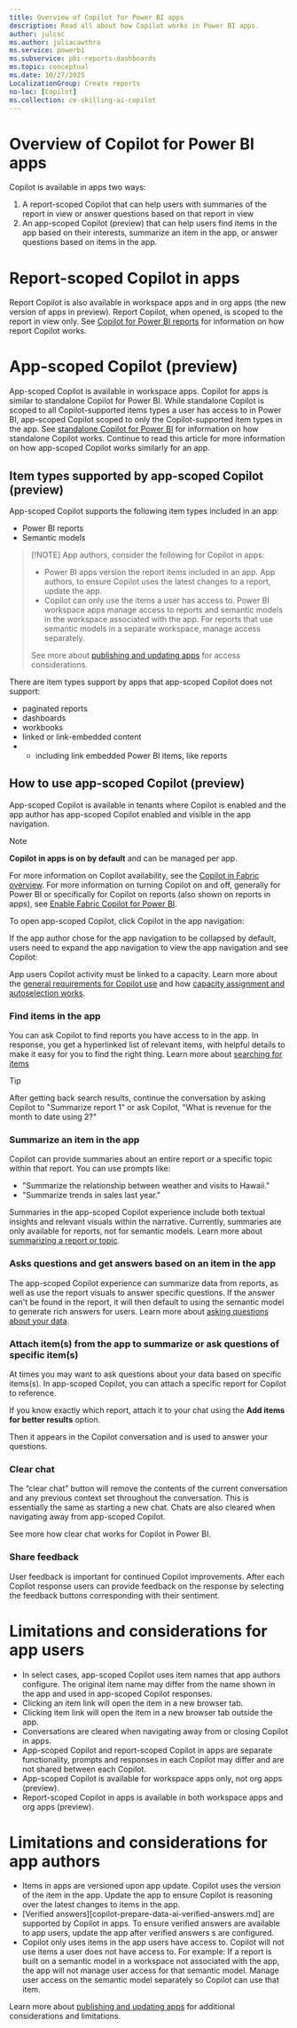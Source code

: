 ```yaml
---
title: Overview of Copilot for Power BI apps
description: Read all about how Copilot works in Power BI apps.
author: julcsc
ms.author: juliacawthra
ms.service: powerbi
ms.subservice: pbi-reports-dashboards
ms.topic: conceptual
ms.date: 10/27/2025
LocalizationGroup: Create reports
no-loc: [Copilot]
ms.collection: ce-skilling-ai-copilot
---
```


# Overview of Copilot for Power BI apps

Copilot is available in apps two ways: 
1. A report-scoped Copilot that can help users with summaries of the report in view or answer questions based on that report in view
2. An app-scoped Copilot (preview) that can help users find items in the app based on their interests, summarize an item in the app, or answer questions based on items in the app.

# Report-scoped Copilot in apps
Report Copilot is also available in workspace apps and in org apps (the new version of apps in preview). Report Copilot, when opened, is scoped to the report in view only. See [Copilot for Power BI reports](copilot-reports-overview.md) for information on how report Copilot works.

# App-scoped Copilot (preview)

App-scoped Copilot is available in workspace apps. Copilot for apps is similar to standalone Copilot for Power BI. While standalone Copilot is scoped to all Copilot-supported items types a user has access to in Power BI, app-scoped Copilot scoped to only the Copilot-supported item types in the app. See [standalone Copilot for Power BI](copilot-chat-with-data-standalone.md) for information on how standalone Copilot works. Continue to read this article for more information on how app-scoped Copilot works similarly for an app.

## Item types supported by app-scoped Copilot (preview) 

App-scoped Copilot supports the following item types included in an app: 
* Power BI reports
* Semantic models

> [!NOTE] App authors, consider the following for Copilot in apps:
> * Power BI apps version the report items included in an app. App authors, to ensure Copilot uses the latest changes to a report, update the app.
> * Copilot can only use the items a user has access to. Power BI workspace apps manage access to reports and semantic models in the workspace associated with the app. For reports that use semantic models in a separate workspace, manage access separately.
> 
> See more about [publishing and updating apps](../collaborate-share/service-create-distribute-apps.md) for access considerations.

There are item types support by apps that app-scoped Copilot does not support:
* paginated reports
* dashboards
* workbooks
* linked or link-embedded content
* * including link embedded Power BI items, like reports
 
## How to use app-scoped Copilot (preview)
App-scoped Copilot is available in tenants where Copilot is enabled and the app author has app-scoped Copilot enabled and visible in the app navigation.

> [!NOTE]
> **Copilot in apps is on by default** and can be managed per app.
>
> For more information on Copilot availability, see the [Copilot in Fabric overview](/fabric/get-started/copilot-fabric-overview).
> For more information on turning Copilot on and off, generally for Power BI or specifically for Copilot on reports (also shown on reports in apps), see [Enable Fabric Copilot for Power BI](/fabric/get-started/copilot-enable-fabric).

To open app-scoped Copilot, click Copilot in the app navigation:

If the app author chose for the app navigation to be collapsed by default, users need to expand the app navigation to view the app navigation and see Copilot:

App users Copilot activity must be linked to a capacity. Learn more about the [general requirements for Copilot use](/copilot-introduction#general-requirements) and how [capacity assignment and autoselection works](copilot-introduction#link-to-a-fabric-copilot-capacity).

### Find items in the app
You can ask Copilot to find reports you have access to in the app. In response, you get a hyperlinked list of relevant items, with helpful details to make it easy for you to find the right thing. Learn more about [searching for items](copilot-search-new-content.md)

> [!TIP]
> After getting back search results, continue the conversation by asking Copilot to "Summarize report 1" or ask Copilot, "What is revenue for the month to date using 2?"

### Summarize an item in the app
Copilot can provide summaries about an entire report or a specific topic within that report. You can use prompts like:
* "Summarize the relationship between weather and visits to Hawaii."
* "Summarize trends in sales last year."

Summaries in the app-scoped Copilot experience include both textual insights and relevant visuals within the narrative. Currently, summaries are only available for reports, not for semantic models. Learn more about [summarizing a report or topic](copilot-pane-summarize-content.md).

### Asks questions and get answers based on an item in the app
The app-scoped Copilot experience can summarize data from reports, as well as use the report visuals to answer specific questions.  If the answer can't be found in the report, it will then default to using the semantic model to generate rich answers for users.
Learn more about [asking questions about your data](copilot-ask-data-question.md).


### Attach item(s) from the app to summarize or ask questions of specific item(s)
At times you may want to ask questions about your data based on specific items(s). In app-scoped Copilot, you can attach a specific report for Copilot to reference.

If you know exactly which report, attach it to your chat using the **Add items for better results** option.

Then it appears in the Copilot conversation and is used to answer your questions.

### Clear chat
The “clear chat” button will remove the contents of the current conversation and any previous context set throughout the conversation. This is essentially the same as starting a new chat. Chats are also cleared when navigating away from app-scoped Copilot.

See more how clear chat works for Copilot in Power BI.

### Share feedback
User feedback is important for continued Copilot improvements. After each Copilot response users can provide feedback on the response by selecting the feedback buttons corresponding with their sentiment.


# Limitations and considerations for app users
* In select cases, app-scoped Copilot uses item names that app authors configure. The original item name may differ from the name shown in the app and used in app-scoped Copilot responses.
* Clicking an item link will open the item in a new browser tab.
* Clicking <an annotation> item link will open the item in a new browser tab outside the app.
* Conversations are cleared when navigating away from or closing Copilot in apps.
* App-scoped Copilot and report-scoped Copilot in apps are separate functionality, prompts and responses in each Copilot may differ and are not shared between each Copilot.
* App-scoped Copilot is available for workspace apps only, not org apps (preview).
* Report-scoped Copilot in apps is available in both workspace apps and org apps (preview).

# Limitations and considerations for app authors
* Items in apps are versioned upon app update. Copilot uses the version of the item in the app. Update the app to ensure Copilot is reasoning over the latest changes to items in the app.
* [Verified answers][copilot-prepare-data-ai-verified-answers.md] are supported by Copilot in apps. To ensure verified answers are available to app users, update the app after verified answers s are configured.
* Copilot only uses items in the app users have access to. Copilot will not use items a user does not have access to. For example: If a report is built on a semantic model in a workspace not associated with the app, the app will not manage user access for that semantic model. Manage user access on the semantic model separately so Copilot can use that item.

Learn more about [publishing and updating apps](../collaborate-share/service-create-distribute-apps.md) for additional considerations and limitations.
